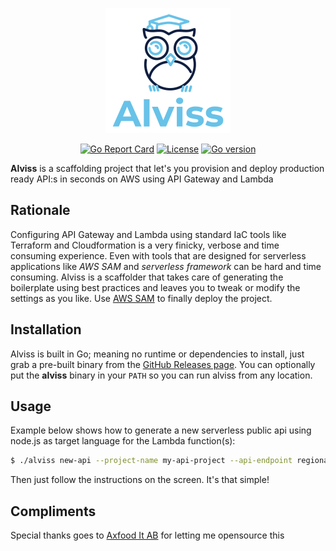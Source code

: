 <p align="center"><a href="https://github.com/rogerwelin/alviss"><img src="logo.png" alt="alviss"></a></p>
<p align="center">
  <a href="https://goreportcard.com/badge/github.com/rogerwelin/alviss"><img src="https://goreportcard.com/badge/github.com/rogerwelin/alviss" alt="Go Report Card"></a>
  <a href="https://github.com/rogerwelin/alviss/blob/master/LICENSE"><img src="https://img.shields.io/github/license/rogerwelin/alviss" alt="License"></a>
  <a href="https://github.com/rogerwelin/alviss/blob/master/go.mod"><img src="https://img.shields.io/github/go-mod/go-version/rogerwelin/alviss" alt="Go version"></a>
</p>


**Alviss** is a scaffolding project that let's you provision and deploy production ready API:s in seconds on AWS using API Gateway and Lambda


Rationale
--------
Configuring API Gateway and Lambda using standard IaC tools like Terraform and Cloudformation is a very finicky, verbose and time consuming experience. Even with tools that are designed for serverless applications like *AWS SAM* and *serverless framework* can be hard and time consuming. Alviss is a scaffolder that takes care of generating the boilerplate using best practices and leaves you to tweak or modify the settings as you like. Use [AWS SAM](https://docs.aws.amazon.com/serverless-application-model/latest/developerguide/what-is-sam.html) to finally deploy the project.


Installation
--------
Alviss is built in Go; meaning no runtime or dependencies to install, just grab a pre-built binary from the [GitHub Releases page](https://github.com/rogerwelin/alviss/releases). You can optionally put the **alviss** binary in your `PATH` so you can run alviss from any location.


Usage
--------

Example below shows how to generate a new serverless public api using node.js as target language for the Lambda function(s):

```bash
$ ./alviss new-api --project-name my-api-project --api-endpoint regional --language node
```

Then just follow the instructions on the screen. It's that simple!


Compliments
--------
Special thanks goes to [Axfood It AB](https://www.axfood.se/) for letting me opensource this


